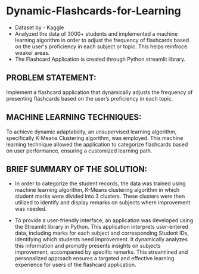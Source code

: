 # Dynamic-Flashcards-for-Learning
* Dataset by - Kaggle
* Analyzed the data of 3000+ students and implemented a machine learning algorithm in order to adjust the frequency of flashcards based on the user's proficiency in each subject or topic. This helps reinfroce weaker areas.
* The Flashcard Application is created through Python streamlit library.

## PROBLEM STATEMENT:  
Implement a flashcard application that dynamically adjusts the frequency of presenting flashcards based on the user’s proficiency in each topic.

## MACHINE LEARNING TECHNIQUES:  
To achieve dynamic adaptability, an unsupervised learning algorithm, specifically K-Means Clustering algorithm, was employed. This machine learning technique allowed the application to categorize flashcards based on user performance, ensuring a customized learning path.

## BRIEF SUMMARY OF THE SOLUTION:
* In order to categorize the student records, the data was trained using machine learning algorithm, K-Means clustering algorithm in which student marks were divided into 3 clusters. These clusters were then utilized to identify and display remarks on subjects where improvement was needed.

* To provide a user-friendly interface, an application was developed using the Streamlit library in Python. This application interprets user-entered data, including marks for each subject and corresponding Student IDs, identifying which students need improvement. It dynamically analyzes this information and promptly presents insights on subjects improvement, accompanied by specific remarks. This streamlined and personalized approach ensures a targeted and effective learning experience for users of the flashcard application.
